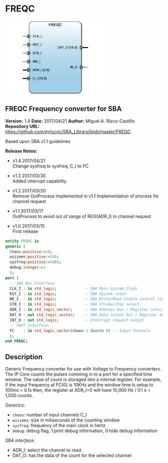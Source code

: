FREQC
=====
![](image.png)

FREQC Frequency converter for SBA
---------------------------------

**Version:** 1.4
**Date:** 2017/04/21
**Author:** Miguel A. Risco-Castillo  
**Repository URL:** <https://github.com/mriscoc/SBA_Library/blob/master/FREQC>  

Based upon SBA v1.1 guidelines

**Release Notes:**

- v1.4 2017/04/21  
  Change sysfreq to sysfreq, C_I to FC  

- v1.3 2017/03/30  
  Added interrupt capability

- v1.2 2017/03/20  
  Remove OutProcess implemented in v1.1
  Implementation of process for channel request

- v1.1 2017/03/17  
  OutProcess to avoid out of range of REG(ADR_I) in channel request

- v1.0 2017/03/15  
  First release
 

```vhdl
entity FREQC is
generic (
  chans:positive:=16;
  wsizems:positive:=100;
  sysfreq:positive:=50E6;
  debug:integer:=1
  );
port (
  -- SBA Bus Interface
  CLK_I : in std_logic;            -- SBA Main System Clock
  RST_I : in std_logic;            -- SBA System reset
  WE_I  : in std_logic;            -- SBA Write/Read Enable control signal
  STB_I : in std_logic;            -- SBA Strobe/chip select
  ADR_I : in std_logic_vector;     -- SBA Address bus / Register select
  DAT_O : out std_logic_vector;    -- SBA Data output bus / Register data
  INT_O	: out std_logic;           -- Interrupt request output
  -- PORT Interface;
  FC    : in std_logic_vector(chans-1 downto 0) -- Input Channels
  );
end FREQC;
```

Description
-----------
Generic Frequency converter for use with Voltage to Frequency
converters. The IP Core counts the pulses comming in to a port for a
specified time window. The value of count is storaged into a internal
register. For example, if the input frequency at FC(0) is 10KHz and the
window time is setup to 100ms = 0.1s then, the register at ADR_I=0 will have
10,000 Hz / 0.1 s = 1,000 counts.

*Generics:*
- `chans`: number of input channels C_I
- `wsizems`: size in miliseconds of the counting window
- `sysfreq`: frequency of the main clock in hertz
- `debug`: debug flag, 1:print debug information, 0:hide debug information


*SBA interface:*
- ADR_I: select the channel to read.
- DAT_O: has the data of the count for the selected channel
